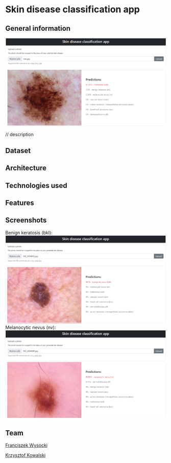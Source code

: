 # Skin disease classification app

## General information 

![Mel](img/mel.png)

 // description

## Dataset

## Architecture

## Technologies used

## Features

## Screenshots

Benign keratosis (bkl):
![BKL](img/bkl.png)
Melanocytic nevus (nv):
![Nv](img/nv.png)

## Team

[Franciszek Wysocki](https://github.com/wysockif)

[Krzysztof Kowalski](https://github.com/KKofta)





